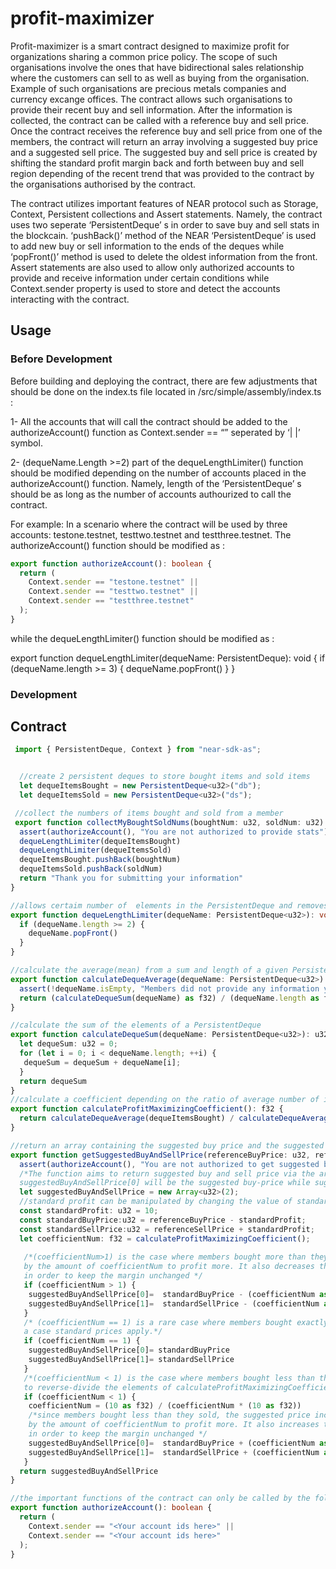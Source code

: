 # profit-maximizer
Profit-maximizer is a smart contract designed to maximize profit for organizations sharing a common price policy. The scope of such organisations involve the ones that have bidirectional sales  relationship where the customers can sell to as well as buying from the organisation. Example of such organisations are precious metals companies and currency excange offices.  The contract allows such organisations to provide their recent buy and sell information. After the information is collected, the contract can be called with a reference buy and sell price. Once the contract receives the reference buy and sell price from one of the members, the contract will return an array involving a suggested buy price and a suggested sell price. The suggested buy and sell price is created by shifting the standard profit margin back and forth between buy and sell region depending of the recent trend that was provided to the contract by the organisations authorised by the contract.

The contract utilizes important features of NEAR protocol such as Storage, Context, Persistent collections and Assert statements. Namely, the contract uses two seperate ‘PersistentDeque’ s in order to save buy and sell stats in the blockcain. ‘pushBack()’ method of the NEAR ‘PersistentDeque’ is used to add new buy or sell information to the ends of the deques while ‘popFront()’ method is used to delete the oldest information from the front.  Assert statements are also used to allow only authorized accounts to provide and receive information under certain conditions while Context.sender property is used to store and detect the accounts interacting with the contract.
## Usage
### Before Development
Before building and deploying the contract, there are few adjustments that should be done on the index.ts file located in /src/simple/assembly/index.ts :

1- All the accounts that will call the contract should be added to the authorizeAccount() function as Context.sender == “<account id>” seperated by ‘| |’ symbol.  

2-  (dequeName.Length >=2) part of the dequeLengthLimiter() function should be modified depending on the number of accounts placed in the authorizeAccount() function. Namely, length of the ‘PersistentDeque’ s should be as long as the number of accounts authourized to call the contract.

For example: In a scenario where the contract will be used by three accounts:
testone.testnet, testtwo.testnet and testthree.testnet. The authorizeAccount() function should be modified as :
```ts
export function authorizeAccount(): boolean {
  return (
    Context.sender == "testone.testnet" ||
    Context.sender == "testtwo.testnet" ||
    Context.sender == "testthree.testnet" 
  );
}
```
while  the dequeLengthLimiter() function should be modified as :

export function dequeLengthLimiter(dequeName: PersistentDeque<u32>): void {
  if (dequeName.length >= 3) {
    dequeName.popFront()
  }
}

### Development


## Contract
```ts
 import { PersistentDeque, Context } from "near-sdk-as";


  //create 2 persistent deques to store bought items and sold items
  let dequeItemsBought = new PersistentDeque<u32>("db");
  let dequeItemsSold = new PersistentDeque<u32>("ds");

 //collect the numbers of items bought and sold from a member
 export function collectMyBoughtSoldNums(boughtNum: u32, soldNum: u32): string {
  assert(authorizeAccount(), "You are not authorized to provide stats")
  dequeLengthLimiter(dequeItemsBought)
  dequeLengthLimiter(dequeItemsSold)
  dequeItemsBought.pushBack(boughtNum)
  dequeItemsSold.pushBack(soldNum)
  return "Thank you for submitting your information"
}

//allows certaim number of  elements in the PersistentDeque and removes one from the front if there are more.
export function dequeLengthLimiter(dequeName: PersistentDeque<u32>): void {
  if (dequeName.length >= 2) {
    dequeName.popFront()
  }
}

//calculate the average(mean) from a sum and length of a given PersistentDeque
export function calculateDequeAverage(dequeName: PersistentDeque<u32>): f32 {
  assert(!dequeName.isEmpty, "Members did not provide any information yet")
  return (calculateDequeSum(dequeName) as f32) / (dequeName.length as f32)
}

//calculate the sum of the elements of a PersistentDeque
export function calculateDequeSum(dequeName: PersistentDeque<u32>): u32 {
  let dequeSum: u32 = 0;
  for (let i = 0; i < dequeName.length; ++i) {
   dequeSum = dequeSum + dequeName[i];
  }
  return dequeSum
}
//calculate a coefficient depending on the ratio of average number of items bought and sold
export function calculateProfitMaximizingCoefficient(): f32 {
  return calculateDequeAverage(dequeItemsBought) / calculateDequeAverage(dequeItemsSold)
}

//return an array containing the suggested buy price and the suggested sell price
export function getSuggestedBuyAndSellPrice(referenceBuyPrice: u32, referenceSellPrice: u32  ): Array<u32> {
  assert(authorizeAccount(), "You are not authorized to get suggested buy and sell price")
  /*The function aims to return suggested buy and sell price via the array below,
  suggestedBuyAndSellPrice[0] will be the suggested buy-price while suggestedBuyAndSellPrice[1] will be the suggested sell-price*/
  let suggestedBuyAndSellPrice = new Array<u32>(2);
  //standard profit can be manipulated by changing the value of standardProfit 
  const standardProfit: u32 = 10;
  const standardBuyPrice:u32 = referenceBuyPrice - standardProfit;
  const standardSellPrice:u32 = referenceSellPrice + standardProfit;
  let coefficientNum: f32 = calculateProfitMaximizingCoefficient();
  
   /*(coefficientNum>1) is the case where members bought more than they sold. Hence, the suggested price decreases the standard sell price
   by the amount of coefficientNum to profit more. It also decreases the suggested buy price
   in order to keep the margin unchanged */
   if (coefficientNum > 1) {
    suggestedBuyAndSellPrice[0]=  standardBuyPrice - (coefficientNum as u32)
    suggestedBuyAndSellPrice[1]=  standardSellPrice - (coefficientNum as u32)
   }
   /* (coefficientNum == 1) is a rare case where members bought exactly same as they sold. In such
   a case standard prices apply.*/
   if (coefficientNum == 1) {
    suggestedBuyAndSellPrice[0]= standardBuyPrice
    suggestedBuyAndSellPrice[1]= standardSellPrice
   }
   /*(coefficientNum < 1) is the case where members bought less than they sold from the customers, 10/(coefficientNum*10) allows us 
   to reverse-divide the elements of calculateProfitMaximizingCoefficient()*/
   if (coefficientNum < 1) {
    coefficientNum = (10 as f32) / (coefficientNum * (10 as f32))
    /*since members bought less than they sold, the suggested price increases the standard sell price
    by the amount of coefficientNum to profit more. It also increases the suggested buy price
    in order to keep the margin unchanged */
    suggestedBuyAndSellPrice[0]=  standardBuyPrice + (coefficientNum as u32)
    suggestedBuyAndSellPrice[1]=  standardSellPrice + (coefficientNum as u32)
   }
  return suggestedBuyAndSellPrice
}

//the important functions of the contract can only be called by the following accounts
export function authorizeAccount(): boolean {
  return (
    Context.sender == "<Your account ids here>" ||
    Context.sender == "<Your account ids here>"
  );
}
```
